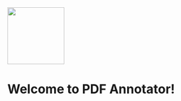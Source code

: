 <img src='https://user-images.githubusercontent.com/892399/101296456-1196b680-3824-11eb-9d55-384e7b004319.png' width='128px'/>

# Welcome to PDF Annotator!
